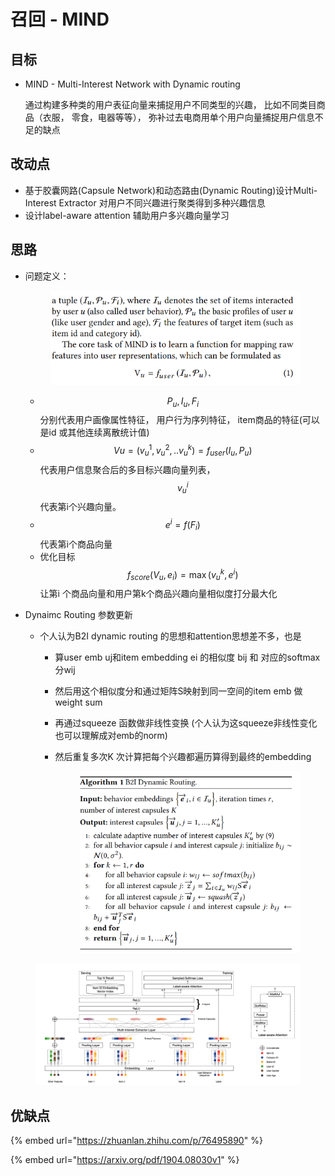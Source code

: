 # 召回 - MIND

## 目标

*   MIND - Multi-Interest Network with Dynamic routing

    通过构建多种类的用户表征向量来捕捉用户不同类型的兴趣， 比如不同类目商品（衣服， 零食，电器等等）， 弥补过去电商用单个用户向量捕捉用户信息不足的缺点

## 改动点

* 基于胶囊网路(Capsule Network)和动态路由(Dynamic Routing)设计Multi-Interest Extractor  对用户不同兴趣进行聚类得到多种兴趣信息
* 设计label-aware attention 辅助用户多兴趣向量学习



## 思路

*   问题定义：

    <figure><img src="../.gitbook/assets/image (4).png" alt=""><figcaption></figcaption></figure>

    * $$P_u , I_u , F_i$$  分别代表用户画像属性特征， 用户行为序列特征， item商品的特征(可以是id 或其他连续离散统计值)
    * $$Vu = (v^1_u, v^2_u, ..v^k_u) = f_{user}(I_u, P_u)$$ 代表用户信息聚合后的多目标兴趣向量列表， $$v^i_u$$ 代表第i个兴趣向量。
    * $$e^i =f(F_i)$$ 代表第i个商品向量
    * 优化目标 $$f_{score} (V_u , e_i)= \max(v^k_u, e^i)$$ 让第i 个商品向量和用户第k个商品兴趣向量相似度打分最大化


* Dynaimc Routing 参数更新
  * 个人认为B2I dynamic routing 的思想和attention思想差不多，也是
    * 算user emb uj和item embedding ei 的相似度 bij 和 对应的softmax 分wij
    * 然后用这个相似度分和通过矩阵S映射到同一空间的item emb 做weight sum&#x20;
    * 再通过squeeze 函数做非线性变换 (个人认为这squeeze非线性变化也可以理解成对emb的norm)
    *   然后重复多次K 次计算把每个兴趣都遍历算得到最终的embedding

        <figure><img src="../.gitbook/assets/image (3).png" alt=""><figcaption></figcaption></figure>



<figure><img src="../.gitbook/assets/image (32).png" alt=""><figcaption></figcaption></figure>

## 优缺点







{% embed url="https://zhuanlan.zhihu.com/p/76495890" %}

{% embed url="https://arxiv.org/pdf/1904.08030v1" %}
